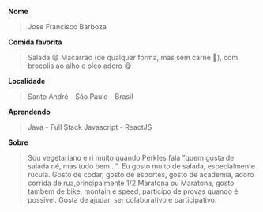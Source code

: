 **Nome** 
> Jose Francisco Barboza

**Comida favorita** 
>Salada :smile:
>Macarrão (de qualquer forma, mas sem carne :rofl:),
com brocolis ao alho e oleo adoro :yum:

**Localidade** 
> Santo André - São Paulo - Brasil

**Aprendendo** 
> Java - Full Stack Javascript - ReactJS

**Sobre** 
> Sou vegetariano e ri muito quando Perkles fala "quem gosta de salada né, mas tudo bem...".
> Eu gosto muito de salada, especialmente rúcula.
> Gosto de codar, gosto de esportes, gosto de academia, adoro corrida de rua,principalmente 1/2 Maratona ou Maratona, gosto também de bike, montain e speed, participo de provas quando é possível.
> Gosta de ajudar, ser colaborativo e participativo.